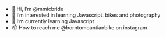 - 👋 Hi, I’m @mmicbride
- 👀 I’m interested in learning Javascript, bikes and photography
- 🌱 I’m currently learning Javascript
- 📫 How to reach me @borntomountianbike on instagram
